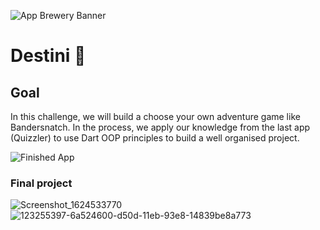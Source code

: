 ![App Brewery Banner](https://user-images.githubusercontent.com/81528687/123254964-ed26d100-d50c-11eb-98b2-c3edcc40e0c3.png)


# Destini 🤔

## Goal

In this challenge, we will build a choose your own adventure game like Bandersnatch. In the process, we apply our knowledge from the last app (Quizzler) to use Dart OOP principles to build a well organised project.

![Finished App](https://user-images.githubusercontent.com/81528687/123255221-370fb700-d50d-11eb-804c-79491df957f1.gif)


### Final project

![Screenshot_1624533770](https://user-images.githubusercontent.com/81528687/123255984-109e4b80-d50e-11eb-86dc-983e1f0bd478.png) ![123255397-6a524600-d50d-11eb-93e8-14839be8a773](https://user-images.githubusercontent.com/81528687/123256372-86a2b280-d50e-11eb-8018-b15fc93482b2.png)



